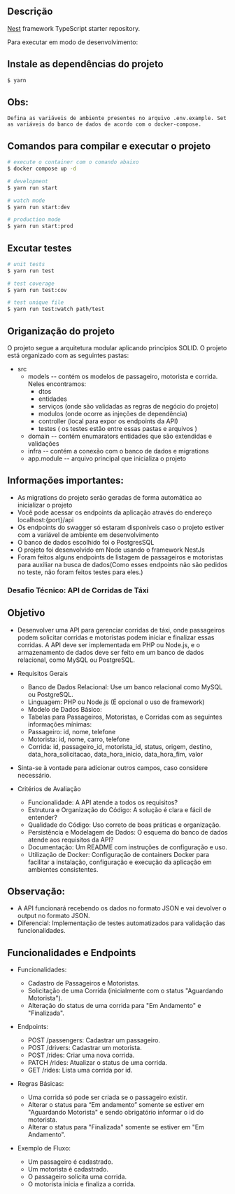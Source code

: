 ## Descrição

[Nest](https://github.com/nestjs/nest) framework TypeScript starter repository.

Para executar em modo de desenvolvimento:

## Instale as dependências do projeto

```bash
$ yarn 
```

## Obs:
```text
Defina as variáveis ​​de ambiente presentes no arquivo .env.example. Set as variáveis do banco de dados de acordo com o docker-compose.
```

## Comandos para compilar e executar o projeto

```bash
# execute o container com o comando abaixo
$ docker compose up -d

# development
$ yarn run start

# watch mode
$ yarn run start:dev

# production mode
$ yarn run start:prod
```

## Excutar testes

```bash
# unit tests
$ yarn run test

# test coverage
$ yarn run test:cov

# test unique file
$ yarn run test:watch path/test
```

## Origanização do projeto
O projeto segue a arquitetura modular aplicando princípios SOLID. O projeto está organizado com as seguintes pastas:
 - src
    - models -- contém os modelos de passageiro, motorista e corrida. Neles encontramos:
      - dtos
      - entidades
      - serviços (onde são validadas as regras de negócio do projeto)
      - modulos (onde ocorre as injeções de dependência)
      - controller (local para expor os endpoints da API)
      - testes ( os testes estão entre essas pastas e arquivos )
    - domain -- contém enumarators entidades que são extendidas e validações
    - infra  -- contém a conexão com o banco de dados e migrations
    - app.module -- arquivo principal que inicializa o projeto


## Informações importantes:
  - As migrations do projeto serão geradas de forma automática ao inicializar o projeto
  - Você pode acessar os endpoints da aplicação através do endereço localhost:{port}/api
  - Os endpoints do swagger só estaram disponíveis caso o projeto estiver com a variável de ambiente em desenvolvimento
  - O banco de dados escolhido foi o PostgresSQL
  - O projeto foi desenvolvido em Node usando o framework NestJs
  - Foram feitos alguns endpoints de listagem de passageiros e motoristas para auxiliar na busca de dados(Como esses endpoints não são pedidos no teste, não foram feitos testes para eles.)




### Desafio Técnico: API de Corridas de Táxi

## Objetivo

 - Desenvolver uma API para gerenciar corridas de táxi, onde passageiros podem solicitar corridas e motoristas podem iniciar e finalizar essas corridas. A API deve ser implementada em PHP ou Node.js, e o armazenamento de dados deve ser feito em um banco de dados relacional, como MySQL ou PostgreSQL.

 - Requisitos Gerais
    - Banco de Dados Relacional: Use um banco relacional como MySQL ou PostgreSQL. 
    - Linguagem: PHP ou Node.js (É opcional o uso de framework) 
    - Modelo de Dados Básico:
    - Tabelas para Passageiros, Motoristas, e Corridas com as seguintes informações mínimas: 
    - Passageiro: id, nome, telefone 
    - Motorista: id, nome, carro, telefone 
    - Corrida: id, passageiro_id, motorista_id, status, origem, destino, data_hora_solicitacao, data_hora_inicio, data_hora_fim, valor 
 - Sinta-se à vontade para adicionar outros campos, caso considere necessário. 

 - Critérios de Avaliação
    - Funcionalidade: A API atende a todos os requisitos? 
    - Estrutura e Organização do Código: A solução é clara e fácil de entender? 
    - Qualidade do Código: Uso correto de boas práticas e organização. 
    - Persistência e Modelagem de Dados: O esquema do banco de dados atende aos requisitos da API? 
    - Documentação: Um README com instruções de configuração e uso.
    - Utilização de Docker: Configuração de containers Docker para facilitar a instalação, configuração e execução da aplicação em ambientes consistentes. 


## Observação:
 - A API funcionará recebendo os dados no formato JSON e vai devolver o output no formato JSON. 
 - Diferencial: Implementação de testes automatizados para validação das funcionalidades. 



## Funcionalidades e Endpoints
 - Funcionalidades:
    - Cadastro de Passageiros e Motoristas. 
    - Solicitação de uma Corrida (inicialmente com o status "Aguardando Motorista"). 
    - Alteração do status de uma corrida para "Em Andamento" e "Finalizada". 

 - Endpoints:
    - POST /passengers: Cadastrar um passageiro.
    - POST /drivers: Cadastrar um motorista. 
    - POST /rides: Criar uma nova corrida. 
    - PATCH /rides: Atualizar o status de uma corrida. 
    - GET /rides: Lista uma corrida por id. 

 - Regras Básicas:
    - Uma corrida só pode ser criada se o passageiro existir. 
    - Alterar o status para “Em andamento” somente se estiver em  "Aguardando Motorista" e sendo obrigatório informar o id do motorista. 
    - Alterar o status para "Finalizada" somente se estiver em "Em Andamento". 

- Exemplo de Fluxo:
    - Um passageiro é cadastrado. 
    - Um motorista é cadastrado. 
    - O passageiro solicita uma corrida.
    - O motorista inicia e finaliza a corrida. 
